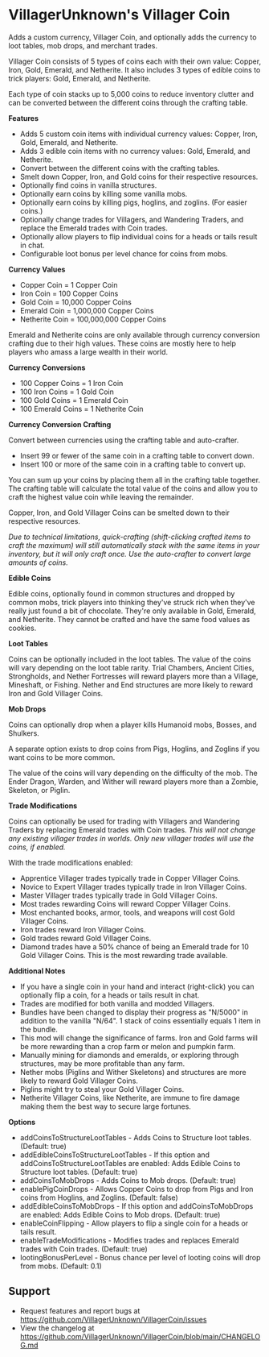 # VillagerUnknown's Villager Coin

Adds a custom currency, Villager Coin, and optionally adds the currency to loot tables, mob drops, and merchant trades.

Villager Coin consists of 5 types of coins each with their own value: Copper, Iron, Gold, Emerald, and Netherite. 
It also includes 3 types of edible coins to trick players: Gold, Emerald, and Netherite. 

Each type of coin stacks up to 5,000 coins to reduce inventory clutter and can be converted between the different coins through the crafting table.

**Features**

* Adds 5 custom coin items with individual currency values: Copper, Iron, Gold, Emerald, and Netherite.
* Adds 3 edible coin items with no currency values: Gold, Emerald, and Netherite.
* Convert between the different coins with the crafting tables.
* Smelt down Copper, Iron, and Gold coins for their respective resources.
* Optionally find coins in vanilla structures.
* Optionally earn coins by killing some vanilla mobs.
* Optionally earn coins by killing pigs, hoglins, and zoglins. (For easier coins.)
* Optionally change trades for Villagers, and Wandering Traders, and replace the Emerald trades with Coin trades.
* Optionally allow players to flip individual coins for a heads or tails result in chat.
* Configurable loot bonus per level chance for coins from mobs.

**Currency Values**

* Copper Coin = 1 Copper Coin
* Iron Coin = 100 Copper Coins
* Gold Coin = 10,000 Copper Coins
* Emerald Coin = 1,000,000 Copper Coins
* Netherite Coin = 100,000,000 Copper Coins

Emerald and Netherite coins are only available through currency conversion crafting due to their high values. 
These coins are mostly here to help players who amass a large wealth in their world.

**Currency Conversions**

* 100 Copper Coins = 1 Iron Coin
* 100 Iron Coins = 1 Gold Coin
* 100 Gold Coins = 1 Emerald Coin
* 100 Emerald Coins = 1 Netherite Coin

**Currency Conversion Crafting**

Convert between currencies using the crafting table and auto-crafter.

* Insert 99 or fewer of the same coin in a crafting table to convert down.
* Insert 100 or more of the same coin in a crafting table to convert up.

You can sum up your coins by placing them all in the crafting table together. 
The crafting table will calculate the total value of the coins and allow you to craft the highest value coin while leaving the remainder. 

Copper, Iron, and Gold Villager Coins can be smelted down to their respective resources.

_Due to technical limitations, quick-crafting (shift-clicking crafted items to craft the maximum) 
will still automatically stack with the same items in your inventory, but it will only craft once. 
Use the auto-crafter to convert large amounts of coins._

**Edible Coins**

Edible coins, optionally found in common structures and dropped by common mobs, trick players into thinking they've struck rich when they've really just found a bit of chocolate. 
They're only available in Gold, Emerald, and Netherite. They cannot be crafted and have the same food values as cookies. 

**Loot Tables**

Coins can be optionally included in the loot tables. 
The value of the coins will vary depending on the loot table rarity. 
Trial Chambers, Ancient Cities, Strongholds, and Nether Fortresses will reward players more than a Village, Mineshaft, or Fishing.
Nether and End structures are more likely to reward Iron and Gold Villager Coins.

**Mob Drops**

Coins can optionally drop when a player kills Humanoid mobs, Bosses, and Shulkers. 

A separate option exists to drop coins from Pigs, Hoglins, and Zoglins if you want coins to be more common.

The value of the coins will vary depending on the difficulty of the mob. 
The Ender Dragon, Warden, and Wither will reward players more than a Zombie, Skeleton, or Piglin.

**Trade Modifications**

Coins can optionally be used for trading with Villagers and Wandering Traders by replacing Emerald trades with Coin trades. 
_This will not change any existing villager trades in worlds. Only new villager trades will use the coins, if enabled._

With the trade modifications enabled:

* Apprentice Villager trades typically trade in Copper Villager Coins.
* Novice to Expert Villager trades typically trade in Iron Villager Coins.
* Master Villager trades typically trade in Gold Villager Coins.
* Most trades rewarding Coins will reward Copper Villager Coins.
* Most enchanted books, armor, tools, and weapons will cost Gold Villager Coins.
* Iron trades reward Iron Villager Coins.
* Gold trades reward Gold Villager Coins.
* Diamond trades have a 50% chance of being an Emerald trade for 10 Gold Villager Coins. This is the most rewarding trade available.

**Additional Notes**

* If you have a single coin in your hand and interact (right-click) you can optionally flip a coin, for a heads or tails result in chat.
* Trades are modified for both vanilla and modded Villagers.
* Bundles have been changed to display their progress as "N/5000" in addition to the vanilla "N/64". 1 stack of coins essentially equals 1 item in the bundle.
* This mod will change the significance of farms. Iron and Gold farms will be more rewarding than a crop farm or melon and pumpkin farm.
* Manually mining for diamonds and emeralds, or exploring through structures, may be more profitable than any farm.
* Nether mobs (Piglins and Wither Skeletons) and structures are more likely to reward Gold Villager Coins.
* Piglins might try to steal your Gold Villager Coins.
* Netherite Villager Coins, like Netherite, are immune to fire damage making them the best way to secure large fortunes.

**Options**

* addCoinsToStructureLootTables - Adds Coins to Structure loot tables. (Default: true)
* addEdibleCoinsToStructureLootTables - If this option and addCoinsToStructureLootTables are enabled: Adds Edible Coins to Structure loot tables. (Default: true)
* addCoinsToMobDrops - Adds Coins to Mob drops. (Default: true)
* enablePigCoinDrops - Allows Copper Coins to drop from Pigs and Iron coins from Hoglins, and Zoglins. (Default: false)
* addEdibleCoinsToMobDrops - If this option and addCoinsToMobDrops are enabled: Adds Edible Coins to Mob drops. (Default: true)
* enableCoinFlipping - Allow players to flip a single coin for a heads or tails result.
* enableTradeModifications - Modifies trades and replaces Emerald trades with Coin trades. (Default: true)
* lootingBonusPerLevel - Bonus chance per level of looting coins will drop from mobs. (Default: 0.1)

## Support

* Request features and report bugs at https://github.com/VillagerUnknown/VillagerCoin/issues
* View the changelog at https://github.com/VillagerUnknown/VillagerCoin/blob/main/CHANGELOG.md